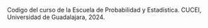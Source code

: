 Codigo del curso de la Escuela de Probabilidad y Estadística. CUCEI, Universidad de Guadalajara, 2024.
